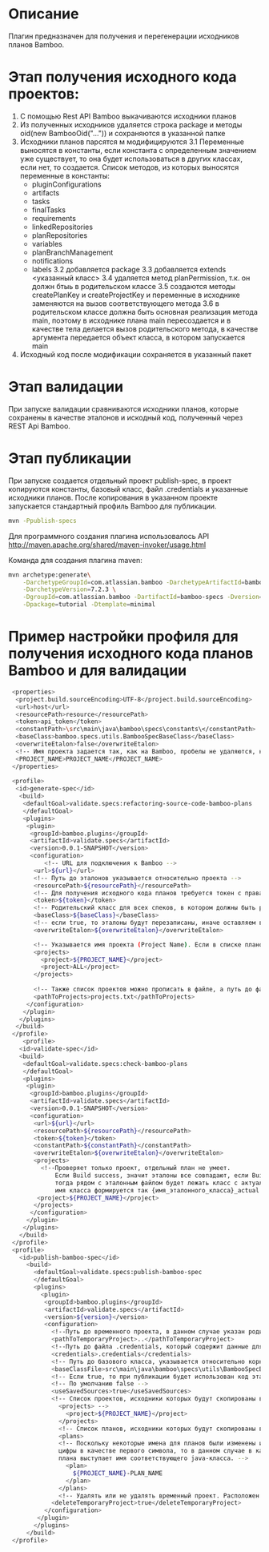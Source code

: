 Описание
========================
Плагин предназначен для получения и перегенерации исходников планов Bamboo.

# Этап получения исходного кода проектов:
1. С помощью Rest API Bamboo выкачиваются исходники планов
2. Из полученных исходников удаляется строка package и методы oid(new BambooOid("...")) и сохраняются в указанной папке
3. Исходники планов парсятся м модифицируются
    3.1 Переменные выносятся в константы, если константа с определенным значением уже существует, то она будет использоваться в других классах, если нет, то создается.
    Список методов, из которых выносятся переменные в константы:
    - pluginConfigurations 
    - artifacts 
    - tasks 
    - finalTasks 
    - requirements 
    - linkedRepositories 
    - planRepositories 
    - variables 
    - planBranchManagement 
    - notifications 
    - labels
 3.2 добавляется package
    3.3 добавляется extends <указанный класс>
    3.4 удаляется метод planPermission, т.к. он должн бтыь в родительском классе
    3.5 создаются методы createPlanKey и createProjectKey и переменные в исходнике заменяются на вызов соответствующего метода
    3.6 в родительском классе должна быть основная реализация метода main, поэтому в исходнике плана main пересоздается
    и в качестве тела делается вызов родительского метода, в качестве аргумента передается объект класса, в котором запускается main
4. Исходный код после модификации сохраняется в указанный пакет

# Этап валидации

При запуске валидации сравниваются исходники планов, которые сохранены в качестве эталонов и искодный код, полученный через REST Api Bamboo.

# Этап публикации

При запуске создается отдельный проект publish-spec, в проект копируются константы, базовый класс, файл .credentials и указанные исходники планов.
После копирования в указанном проекте запускается стандартный профиль Bamboo для публикации.

```sh
mvn -Ppublish-specs
```

Для программного создания плагина использовалось API http://maven.apache.org/shared/maven-invoker/usage.html

Команда для создания плагина maven:

```sh
mvn archetype:generate\
    -DarchetypeGroupId=com.atlassian.bamboo -DarchetypeArtifactId=bamboo-specs-archetype \
    -DarchetypeVersion=7.2.3 \
    -DgroupId=com.atlassian.bamboo -DartifactId=bamboo-specs -Dversion=1.0.0-SNAPSHOT \
    -Dpackage=tutorial -Dtemplate=minimal
```




# Пример настройки профиля для получения исходного кода планов Bamboo и для валидации
```sh
 <properties>
  <project.build.sourceEncoding>UTF-8</project.build.sourceEncoding>
  <url>host</url>
  <resourcePath>resource</resourcePath>
  <token>api_token</token> 
  <constantPath>\src\main\java\bamboo\specs\constants\</constantPath>
  <baseClass>bamboo.specs.utils.BambooSpecBaseClass</baseClass>
  <overwriteEtalon>false</overwriteEtalon>
  <!-- Имя проекта задается так, как на Bamboo, пробелы не удаляются, например, Tests on OpenJDK 11 -->
  <PROJECT_NAME>PROJECT_NAME</PROJECT_NAME>
 </properties>
 
 <profile>
  <id>generate-spec</id>
   <build>
    <defaultGoal>validate.specs:refactoring-source-code-bamboo-plans
    </defaultGoal>
    <plugins>
     <plugin>
      <groupId>bamboo.plugins</groupId>
      <artifactId>validate.specs</artifactId>
      <version>0.0.1-SNAPSHOT</version>
      <configuration>
          <!-- URL для подключения к Bamboo --> 
       <url>${url}</url>
       <!-- Путь до эталонов указывается относительно проекта --> 
       <resourcePath>${resourcePath}</resourcePath>
       <!-- Для получения исходного кода планов требуется токен с правами администратора --> 
       <token>${token}</token>
       <!-- Родительский класс для всех спеков, в котором должны быть реализованы методы main и planPermission -->
       <baseClass>${baseClass}</baseClass>
       <!-- если true, то эталоны будут перезаписаны, иначе оставляем в исходном состоянии -->
       <overwriteEtalon>${overwriteEtalon}</overwriteEtalon>

       <!-- Указывается имя проекта (Project Name). Если в списке планов указать All, то плагин выгрузить все планы, игнорируя указанные -->
       <projects>
         <project>${PROJECT_NAME}</project>
         <project>ALL</project>
       </projects>
       
       <!-- Также список проектов можно прописать в файле, а путь до файла указать в соответствующем параметре -->
       <pathToProjects>projects.txt</pathToProjects>
     </configuration>
    </plugin>
   </plugins>
  </build>
 </profile>
    <profile>
   <id>validate-spec</id>
   <build>
    <defaultGoal>validate.specs:check-bamboo-plans
    </defaultGoal>
    <plugins>
     <plugin>
      <groupId>bamboo.plugins</groupId>
      <artifactId>validate.specs</artifactId>
      <version>0.0.1-SNAPSHOT</version>
      <configuration>
       <url>${url}</url>
       <resourcePath>${resourcePath}</resourcePath>
       <token>${token}</token>
       <constantPath>${constantPath}</constantPath>
       <overwriteEtalon>${overwriteEtalon}</overwriteEtalon>
       <projects>
         <!--Проверяет только проект, отдельный план не умеет. 
			 Если Build success, значит эталоны все совпадают, если Build failure,
             тогда рядом с эталонным файлом будет лежать класс с актуальным кодом, 
             имя класса формируется так {имя_эталонного_класса}_actual.java -->
        <project>${PROJECT_NAME}</project>
       </projects>
      </configuration>
     </plugin>
    </plugins>
   </build>
 </profile>
 <profile>
   <id>publish-bamboo-spec</id>
     <build>
       <defaultGoal>validate.specs:publish-bamboo-spec
       </defaultGoal>
       <plugins>
         <plugin>
          <groupId>bamboo.plugins</groupId>
          <artifactId>validate.specs</artifactId>
          <version>${version}</version>
          <configuration>
            <!--Путь до временного проекта, в данном случае указан родительской каталог --> 
            <pathToTemporaryProject>..</pathToTemporaryProject>
            <!--Путь до файла .credentials, который содержит данные для авторизации при публикации --> 
            <credentials>.credentials</credentials>
            <!-- Путь до базового класса, указывается относительно корневой папки --> 
            <baseClassFile>src\main\java\bamboo\specs\utils\BambooSpecBaseClass.java</baseClassFile>
            <!-- Если true, то при публикации будет использован код эталонных файлов, путь до которого указан в переменной resourcePath в профиле refactoring-source-code-bamboo-plans --> 
            <!-- По умолчанию false --> 
            <useSavedSources>true</useSavedSources>
            <!-- Список проектов, исходники которых будут скопированы во временный проект -->
              <projects> -->
                <project>${PROJECT_NAME}</project>
              </projects>
              <!-- Список планов, исходники которых будут скопированы во временный проект, задаются по такому шаблону {PROJECT_NAME}-{PLAN_NAME} -->
              <plans> 
              <!-- Поскольку некоторые имена для планов были изменены из-за наличия
              цифры в качестве первого символа, то в данном случае в качестве имени
              плана выступает имя соответствующего java-класса. -->
                <plan>
                  ${PROJECT_NAME}-PLAN_NAME
                </plan>
              </plans>
              <!-- Удалять или не удалять временный проект. Расположен на том же уровне, что и текущий проект -->
            <deleteTemporaryProject>true</deleteTemporaryProject>
          </configuration>
        </plugin>
       </plugins>
     </build>
 </profile>
 
```
